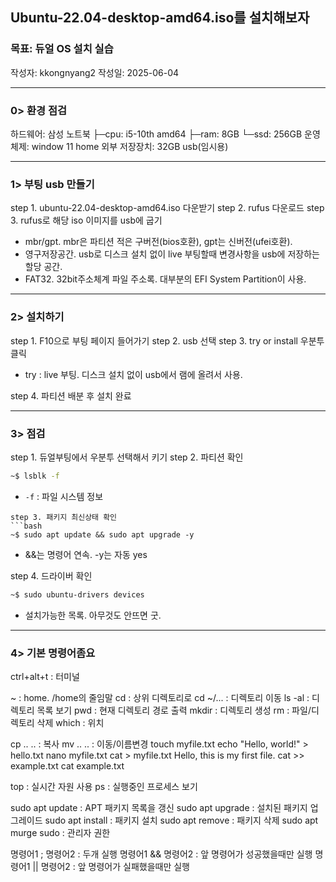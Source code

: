 ## Ubuntu-22.04-desktop-amd64.iso를 설치해보자

### 목표: 듀얼 OS 설치 실습
작성자: kkongnyang2 작성일: 2025-06-04

---
### 0> 환경 점검

하드웨어: 삼성 노트북
├─cpu: i5-10th amd64
├─ram: 8GB
└─ssd: 256GB
운영체제: window 11 home
외부 저장장치: 32GB usb(임시용)

---
### 1> 부팅 usb 만들기
step 1. ubuntu-22.04-desktop-amd64.iso 다운받기
step 2. rufus 다운로드
step 3. rufus로 해당 iso 이미지를 usb에 굽기
* mbr/gpt. mbr은 파티션 적은 구버전(bios호환), gpt는 신버전(ufei호환).
* 영구저장공간. usb로 디스크 설치 없이 live 부팅할때 변경사항을 usb에 저장하는 할당 공간.
* FAT32. 32bit주소체계 파일 주소록. 대부분의 EFI System Partition이 사용.

---
### 2> 설치하기
step 1. F10으로 부팅 페이지 들어가기
step 2. usb 선택
step 3. try or install 우분투 클릭
* try : live 부팅. 디스크 설치 없이 usb에서 램에 올려서 사용.

step 4. 파티션 배분 후 설치 완료

----
### 3> 점검
step 1. 듀얼부팅에서 우분투 선택해서 키기
step 2. 파티션 확인
```bash
~$ lsblk -f
```
* `-f` : 파일 시스템 정보

```
step 3. 패키지 최신상태 확인
```bash
~$ sudo apt update && sudo apt upgrade -y
```
* &&는 명령어 연속. -y는 자동 yes

step 4. 드라이버 확인
```bash
~$ sudo ubuntu-drivers devices
```
* 설치가능한 목록. 아무것도 안뜨면 굿.

---
### 4> 기본 명령어좀요

ctrl+alt+t : 터미널

~ : home. /home의 줄임말
cd : 상위 디렉토리로
cd ~/... : 디렉토리 이동
ls -al : 디렉토리 목록 보기
pwd : 현재 디렉토리 경로 출력
mkdir : 디렉토리 생성
rm : 파일/디렉토리 삭제
which : 위치

cp .. .. : 복사
mv .. .. : 이동/이름변경
touch myfile.txt
echo "Hello, world!" > hello.txt
nano myfile.txt
cat > myfile.txt
Hello, this is my first file.
cat >> example.txt
cat example.txt

top : 실시간 자원 사용
ps : 실행중인 프로세스 보기

sudo apt update : APT 패키지 목록을 갱신
sudo apt upgrade : 설치된 패키지 업그레이드
sudo apt install : 패키지 설치
sudo apt remove : 패키지 삭제
sudo apt murge
sudo : 관리자 권한

명령어1 ; 명령어2 : 두개 실행
명령어1 && 명령어2 : 앞 명령어가 성공했을때만 실행
명령어1 || 명령어2 : 앞 명령어가 실패했을때만 실행